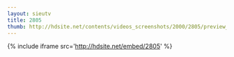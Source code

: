 ```yaml
---
layout: sieutv
title: 2805
thumb: http://hdsite.net/contents/videos_screenshots/2000/2805/preview_360p.mp4.jpg
---
```

{% include iframe src='http://hdsite.net/embed/2805' %}
 
